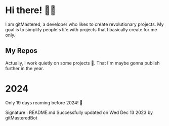 
# Hi there! 🙋‍♂️
I am gitMastered, a developer who likes to create revolutionary projects.
My goal is to simplify people's life with projects that I basically create for me only.

## My Repos
Actually, I work quietly on some projects 👀. That I'm maybe gonna publish further in the year.

# 2024
Only 19 days reaming before 2024! 🙌

Signature : README.md Successfully updated on Wed Dec 13 2023 by gitMasteredBot

